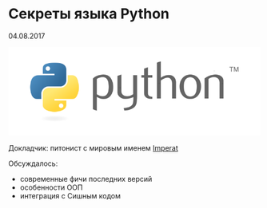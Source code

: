 # Секреты языка Python

04.08.2017

![Python](../img/Python.png)

Докладчик: питонист с мировым именем [Imperat](https://github.com/Imperat)

Обсуждалось:

* современные фичи последних версий
* особенности ООП
* интеграция с Сишным кодом






